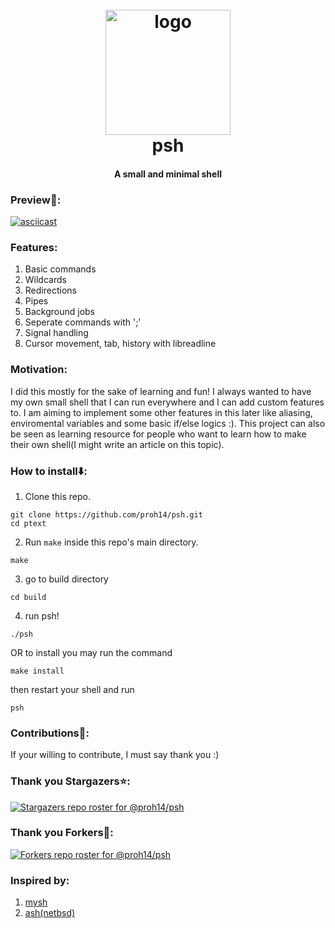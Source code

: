<h1 align="center">
  <br>
  <img src="https://i.imgur.com/TYSSLwo.png" alt="logo" width="200">
  <br>
  psh
  <br>
</h1>
<h4 align="center">A small and minimal shell</h4>

### Preview🙈:
[![asciicast](https://asciinema.org/a/ojkpeKFyhRJgohB4LNHK3sJ4w.svg)](https://asciinema.org/a/ojkpeKFyhRJgohB4LNHK3sJ4w)

### Features:
1. Basic commands
2. Wildcards
3. Redirections
4. Pipes
5. Background jobs
6. Seperate commands with ';'
7. Signal handling
8. Cursor movement, tab, history with libreadline

### Motivation:
I did this mostly for the sake of learning and fun! I always wanted to have my own small shell that I can run everywhere and I can add custom features to.
I am aiming to implement some other features in this later like aliasing, enviromental variables and some basic if/else logics :). This project can also be seen as learning resource for people who want to learn how to make their own shell(I might write an article on this topic).



### How to install⬇️:
1. Clone this repo.
```shell
git clone https://github.com/proh14/psh.git
cd ptext
```
2. Run `make` inside this repo's main directory.
```shell
make
```

3. go to build directory
```shell
cd build
```
4. run psh!
```shell
./psh
```

OR to install you may run the command
```shell
make install
```
then restart your shell and run
```shell
psh
```

### Contributions💖:
If your willing to contribute, I must say thank you :)

### Thank you Stargazers⭐:
[![Stargazers repo roster for @proh14/psh](http://reporoster.com/stars/proh14/psh)](https://github.com/proh14/psh/stargazers)

### Thank you Forkers🍴:
[![Forkers repo roster for @proh14/psh](http://reporoster.com/forks/proh14/psh)](https://github.com/proh14/psh/network/members)

### Inspired by:
1. [mysh](https://github.com/Swoorup/mysh)
2. [ash(netbsd)](https://github.com/NetBSD/src/tree/trunk/bin/sh)

